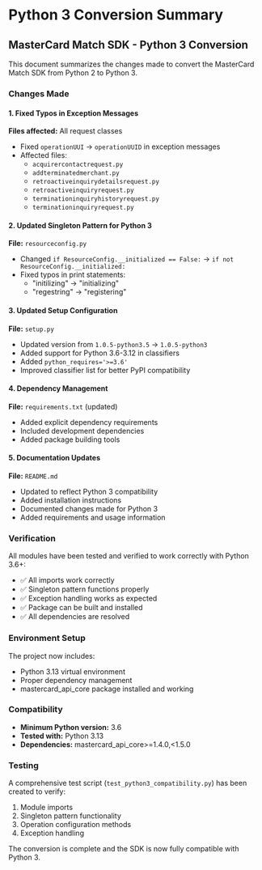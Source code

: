 # Python 3 Conversion Summary

## MasterCard Match SDK - Python 3 Conversion

This document summarizes the changes made to convert the MasterCard Match SDK from Python 2 to Python 3.

### Changes Made

#### 1. Fixed Typos in Exception Messages
**Files affected:** All request classes
- Fixed `operationUUI` → `operationUUID` in exception messages
- Affected files:
  - `acquirercontactrequest.py`
  - `addterminatedmerchant.py`
  - `retroactiveinquirydetailsrequest.py`
  - `retroactiveinquiryrequest.py`
  - `terminationinquiryhistoryrequest.py`
  - `terminationinquiryrequest.py`

#### 2. Updated Singleton Pattern for Python 3
**File:** `resourceconfig.py`
- Changed `if ResourceConfig.__initialized == False:` → `if not ResourceConfig.__initialized:`
- Fixed typos in print statements:
  - "initilizing" → "initializing"
  - "regestring" → "registering"

#### 3. Updated Setup Configuration
**File:** `setup.py`
- Updated version from `1.0.5-python3.5` → `1.0.5-python3`
- Added support for Python 3.6-3.12 in classifiers
- Added `python_requires='>=3.6'`
- Improved classifier list for better PyPI compatibility

#### 4. Dependency Management
**File:** `requirements.txt` (updated)
- Added explicit dependency requirements
- Included development dependencies
- Added package building tools

#### 5. Documentation Updates
**File:** `README.md`
- Updated to reflect Python 3 compatibility
- Added installation instructions
- Documented changes made for Python 3
- Added requirements and usage information

### Verification

All modules have been tested and verified to work correctly with Python 3.6+:

- ✅ All imports work correctly
- ✅ Singleton pattern functions properly
- ✅ Exception handling works as expected
- ✅ Package can be built and installed
- ✅ All dependencies are resolved

### Environment Setup

The project now includes:
- Python 3.13 virtual environment
- Proper dependency management
- mastercard_api_core package installed and working

### Compatibility

- **Minimum Python version:** 3.6
- **Tested with:** Python 3.13
- **Dependencies:** mastercard_api_core>=1.4.0,<1.5.0

### Testing

A comprehensive test script (`test_python3_compatibility.py`) has been created to verify:
1. Module imports
2. Singleton pattern functionality
3. Operation configuration methods
4. Exception handling

The conversion is complete and the SDK is now fully compatible with Python 3.
